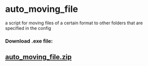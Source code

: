 # auto_moving_file
a script for moving files of a certain format to other folders that are specified in the config

### Download .exe file:
## [auto_moving_file.zip](https://drive.google.com/file/d/1zC55x39xu0pppSloGXkSh-B8zf1aI1-9/view?usp=sharing)

